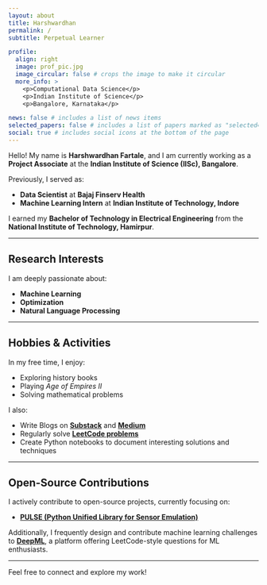 ```yaml
---
layout: about
title: Harshwardhan
permalink: /
subtitle: Perpetual Learner

profile:
  align: right
  image: prof_pic.jpg
  image_circular: false # crops the image to make it circular
  more_info: >
    <p>Computational Data Science</p>
    <p>Indian Institute of Science</p>
    <p>Bangalore, Karnataka</p>

news: false # includes a list of news items
selected_papers: false # includes a list of papers marked as "selected={true}"
social: true # includes social icons at the bottom of the page
---
```


Hello! My name is **Harshwardhan Fartale**, and I am currently working as a **Project Associate** at the **Indian Institute of Science (IISc), Bangalore**.  

Previously, I served as:
- **Data Scientist** at **Bajaj Finserv Health**
- **Machine Learning Intern** at **Indian Institute of Technology, Indore**  

I earned my **Bachelor of Technology in Electrical Engineering** from the **National Institute of Technology, Hamirpur**.

---

## **Research Interests**
I am deeply passionate about:
- **Machine Learning**  
- **Optimization**  
- **Natural Language Processing**

---

## **Hobbies & Activities**
In my free time, I enjoy:
- Exploring history books  
- Playing *Age of Empires II*  
- Solving mathematical problems  

I also:
- Write Blogs on [**Substack**](https://harshwardhanfartale.substack.com/) and [**Medium**](https://medium.com/@emharsha1812)
- Regularly solve [**LeetCode problems**](https://leetcode.com/u/harshwardhanfartale_nith/)  
- Create Python notebooks to document interesting solutions and techniques  

---

## **Open-Source Contributions**
I actively contribute to open-source projects, currently focusing on:
- [**PULSE (Python Unified Library for Sensor Emulation)**](https://github.com/zenoxml/pulse.git)  

Additionally, I frequently design and contribute machine learning challenges to [**DeepML**](https://www.deep-ml.com/), a platform offering LeetCode-style questions for ML enthusiasts.  

---

Feel free to connect and explore my work!
